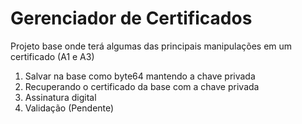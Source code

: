 # Gerenciador de Certificados

Projeto base onde terá algumas das principais manipulações em um certificado (A1 e A3)
1. Salvar na base como byte64 mantendo a chave privada
2. Recuperando o certificado da base com a chave privada
3. Assinatura digital
4. Validação (Pendente)

